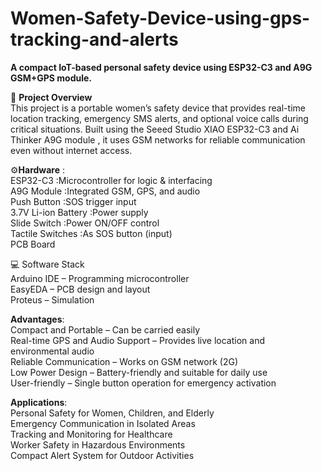 # Women-Safety-Device-using-gps-tracking-and-alerts

**A compact IoT-based personal safety device using ESP32-C3 and A9G GSM+GPS module.**

🔧 **Project Overview**<br>
This project is a portable women’s safety device that provides real-time location tracking, emergency SMS alerts, and optional voice calls during critical situations. Built using the Seeed Studio XIAO ESP32-C3 and Ai Thinker A9G module , it uses GSM networks for reliable communication even without internet access.

⚙️**Hardware** :<br>
ESP32-C3 :Microcontroller for logic & interfacing<br>
A9G Module :Integrated GSM, GPS, and audio<br>
Push Button :SOS trigger input<br>
3.7V Li-ion Battery :Power supply<br>
Slide Switch :Power ON/OFF control<br>
Tactile Switches :As SOS button (input)<br>
PCB Board 

💻 Software Stack<br>
Arduino IDE – Programming microcontroller<br>
EasyEDA – PCB design and layout<br>
Proteus – Simulation<br>

**Advantages**:<br>
Compact and Portable – Can be carried easily<br>
Real-time GPS and Audio Support – Provides live location and environmental audio<br>
Reliable Communication – Works on GSM network (2G) <br>
Low Power Design – Battery-friendly and suitable for daily use<br>
User-friendly – Single button operation for emergency activation<br>

**Applications**:<br>
Personal Safety for Women, Children, and Elderly<br>
Emergency Communication in Isolated Areas<br>
Tracking and Monitoring for Healthcare<br>
Worker Safety in Hazardous Environments<br>
Compact Alert System for Outdoor Activities<br>

